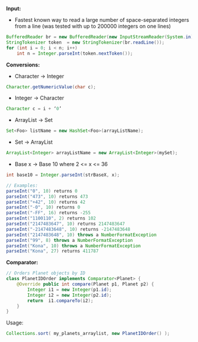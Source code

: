 **Input:**
 * Fastest known way to read a large number of space-separated integers from a line (was tested with up to 200000 integers on one lines)
```java
BufferedReader br = new BufferedReader(new InputStreamReader(System.in));
StringTokenizer token  = new StringTokenizer(br.readLine());
for (int i = 0; i < n; i++)
    int n = Integer.parseInt(token.nextToken());
```

**Conversions:**

* Character → Integer
```java    
Character.getNumericValue(char c);
```
* Integer → Character 
```java    
Character c = i + ‘0’
```
* ArrayList → Set
```java 
Set<Foo> listName = new HashSet<Foo>(arrayListName);
```
* Set → ArrayList
```java 
ArrayList<Integer> arrayListName = new ArrayList<Integer>(mySet);
```  
* Base x → Base 10 where 2 <= x <= 36
```java  
int base10 = Integer.parseInt(strBaseX, x);

// Examples:
parseInt("0", 10) returns 0
parseInt("473", 10) returns 473
parseInt("+42", 10) returns 42
parseInt("-0", 10) returns 0
parseInt("-FF", 16) returns -255
parseInt("1100110", 2) returns 102
parseInt("2147483647", 10) returns 2147483647
parseInt("-2147483648", 10) returns -2147483648
parseInt("2147483648", 10) throws a NumberFormatException
parseInt("99", 8) throws a NumberFormatException
parseInt("Kona", 10) throws a NumberFormatException
parseInt("Kona", 27) returns 411787
```

**Comparator:**

``` java
// Orders Planet objects by ID
class PlanetIDOrder implements Comparator<Planet> {
    @Override public int compare(Planet p1, Planet p2) {
        Integer i1 = new Integer(p1.id);
        Integer i2 = new Integer(p2.id);
        return  i1.compareTo(i2);
    }
}
```

Usage:

``` java
Collections.sort( my_planets_arraylist, new PlanetIDOrder() );
```


